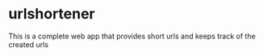 # urlshortener
This is a complete web app that provides short urls and keeps track of the created urls
